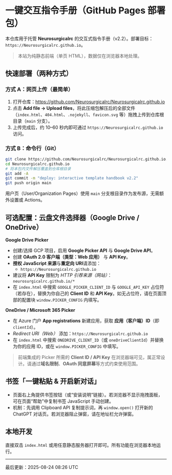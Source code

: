 # 一键交互指令手册（GitHub Pages 部署包）

本仓库用于托管 **Neurosurgicalrc** 的交互式指令手册（v2.2）。部署目标：`https://Neurosurgicalrc.github.io`。

> 本站为纯静态前端（单页 HTML），数据仅在浏览器本地处理。

## 快速部署（两种方式）

### 方式 A：网页上传（最简单）
1. 打开仓库：<https://github.com/Neurosurgicalrc/Neurosurgicalrc.github.io>
2. 点击 **Add file → Upload files**，将此压缩包解压后的全部文件（`index.html`、`404.html`、`.nojekyll`、`favicon.svg` 等）拖拽上传到仓库根目录（`main` 分支）。
3. 上传完成后，约 10–60 秒内即可通过 `https://Neurosurgicalrc.github.io` 访问。

### 方式 B：命令行（Git）
```bash
git clone https://github.com/Neurosurgicalrc/Neurosurgicalrc.github.io.git
cd Neurosurgicalrc.github.io
# 将本包内文件解压覆盖到仓库根目录
git add -A
git commit -m "deploy: interactive template handbook v2.2"
git push origin main
```
用户页（User/Organization Pages）使用 `main` 分支根目录作为发布源，无需额外设置或 Actions。

## 可选配置：云盘文件选择器（Google Drive / OneDrive）

**Google Drive Picker**
- 创建/选择 GCP 项目，启用 **Google Picker API** 与 **Google Drive API**。
- 创建 **OAuth 2.0 客户端（类型：Web 应用）** 与 **API Key**。
- **授权 JavaScript 来源**与**重定向 URI**请添加：
  - `https://Neurosurgicalrc.github.io`
- 建议将 **API Key** 限制为 *HTTP 引荐来源（网站）*：`neurosurgicalrc.github.io/*`
- 在 `index.html` 中搜索 `GOOGLE_PICKER_CLIENT_ID` 与 `GOOGLE_API_KEY` 占位符（若存在），替换为你自己的 **Client ID** 和 **API Key**。如无占位符，请在页面顶部的配置块 `window.PICKER_CONFIG` 内填写。

**OneDrive / Microsoft 365 Picker**
- 在 Azure 门户 **App registrations** 新建应用，获取 **应用（客户端）ID**（即 `clientId`）。
- *Redirect URI（Web）* 添加：`https://Neurosurgicalrc.github.io`
- 在 `index.html` 中搜索 `ONEDRIVE_CLIENT_ID`（或 `oneDriveClientId`）并替换为你的应用 ID，或在 `window.PICKER_CONFIG` 中填写。

> 前端集成的 Picker 所需的 **Client ID / API Key** 在浏览器端可见，属正常设计。请通过**域名限制**、**OAuth 同意屏幕**等方式约束使用范围。

## 书签「一键粘贴 & 开启新对话」
- 页面右上角提供书签按钮（或“安装说明”链接）。若浏览器不显示拖拽面板，可在页面“帮助”中复制书签 JavaScript 手动创建。
- 机制：先调用 Clipboard API 复制提示词，再 `window.open()` 打开新的 ChatGPT 对话页。若浏览器阻止弹窗，请在地址栏允许弹窗。

## 本地开发
直接双击 `index.html` 或用任意静态服务器打开即可。所有功能在浏览器本地运行。

---
最后更新：2025-08-24 08:26 UTC
